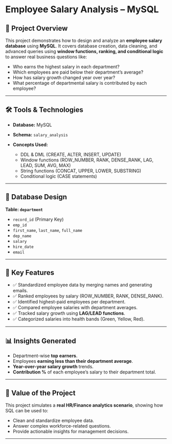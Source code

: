 # Employee Salary Analysis – MySQL

## 📌 Project Overview

This project demonstrates how to design and analyze an **employee salary database** using **MySQL**. It covers database creation, data cleaning, and advanced queries using **window functions, ranking, and conditional logic** to answer real business questions like:

* Who earns the highest salary in each department?
* Which employees are paid below their department’s average?
* How has salary growth changed year over year?
* What percentage of departmental salary is contributed by each employee?

---

## 🛠️ Tools & Technologies

* **Database:** MySQL
* **Schema:** `salary_analysis`
* **Concepts Used:**

  * DDL & DML (CREATE, ALTER, INSERT, UPDATE)
  * Window functions (ROW\_NUMBER, RANK, DENSE\_RANK, LAG, LEAD, SUM, AVG, MAX)
  * String functions (CONCAT, UPPER, LOWER, SUBSTRING)
  * Conditional logic (CASE statements)

---

## 📂 Database Design

**Table: `department`**

* `record_id` (Primary Key)
* `emp_id`
* `first_name`, `last_name`, `full_name`
* `dep_name`
* `salary`
* `hire_date`
* `email`

---

## 🔑 Key Features

* ✅ Standardized employee data by merging names and generating emails.
* ✅ Ranked employees by salary (ROW\_NUMBER, RANK, DENSE\_RANK).
* ✅ Identified highest-paid employees per department.
* ✅ Compared employee salaries with department averages.
* ✅ Tracked salary growth using **LAG/LEAD functions**.
* ✅ Categorized salaries into health bands (Green, Yellow, Red).

---

## 📊 Insights Generated

* Department-wise **top earners**.
* Employees **earning less than their department average**.
* **Year-over-year salary growth** trends.
* **Contribution %** of each employee’s salary to their department total.

---

## 🚀 Value of the Project

This project simulates a **real HR/Finance analytics scenario**, showing how SQL can be used to:

* Clean and standardize employee data.
* Answer complex workforce-related questions.
* Provide actionable insights for management decisions.

---
